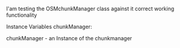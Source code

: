 I'am testing the OSMchunkManager class against it correct working functionality

Instance Variables
	chunkManager:		<OSMChunkManager>

chunkManager
	- an Instance of the chunkmanager 
